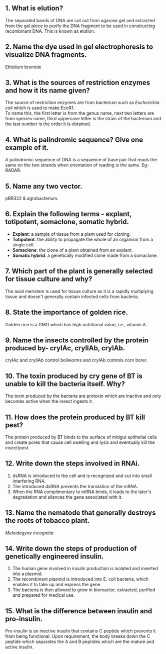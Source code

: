 ## 1. What is elution?
The separated bands of DNA are cut out from agarose gel and extracted from the gel piece to purify the DNA fragment to be used in constructing recombinant DNA. This is known as elution. 

## 2. Name the dye used in gel electrophoresis to visualize DNA fragments. 
Ethidium bromide 

## 3. What is the sources of restriction enzymes and how it its name given? 
The source of restriction enzymes are from bacterium such as *Escherichia coli* which is used to make EcoR1.  
To name this, the first letter is from the genus name, next two letters are from species name, third uppercase letter is the strain of the bacterium and the last number is the order it is obtained. 

## 4. What is palindromic sequence? Give one example of it. 
A palindromic sequence of DNA is a sequence of base pair that reads the same on the two strands when orientation of reading is the same. Eg- RADAR. 

## 5. Name any two vector. 
pBR322 & agrobacterium. 

## 6. Explain the following terms - explant, totipotent, somaclone, somatic hybrid. 
- **Explant**: a sample of tissue from a plant used for cloning. 
- **Totipotent**: the ability to propagate the whole of an organism from a single cell. 
- **Somaclone**: the clone of a plant obtained from an explant. 
- **Somatic hybrid**: a genetically modified clone made from a somaclone. 

## 7. Which part of the plant is generally selected for tissue culture and why? 
The axial meristem is used for tissue culture as it is a rapidly multiplying tissue and doesn't generally contain infected cells from bacteria. 

## 8. State the importance of golden rice. 
Golden rice is a GMO which has high nutritional value, i.e., vitamin A. 

## 9. Name the insects controlled by the protein produced by- cryIAc, cryIIAb, cryIAb.
cryIAc and cryIIAb control bollworms and cryIAb controls corn borer. 

## 10. The toxin produced by cry gene of BT is unable to kill the bacteria itself. Why? 
The toxin produced by the bacteria are protoxin which are inactive and only becomes active when the insect ingests it. 

## 11. How does the protein produced by BT kill pest?
The protein produced by BT binds to the surface of midgut epithelial cells and create pores that cause cell swelling and lysis and eventually kill the insect/pest. 

## 12. Write down the steps involved in RNAi.
1. dsRNA is introduced to the cell and is recognized and cut into small interfering RNA. 
2. The introduced dsRNA prevents the translation of the mRNA. 
3. When the RNA complimentary to mRNA binds, it leads to the later's degradation and silences the gene associated with it. 

## 13. Name the nematode that generally destroys the roots of tobacco plant. 
*Meloidegyne incognitia*

## 14. Write down the steps of production of genetically engineered insulin. 
1. The human gene involved in insulin production is isolated and inserted into a plasmid. 
2. The recombinant plasmid is introduced into E. coli bacteria, which enables it to take up and express the gene. 
3. The bacteria is then allowed to grow in bioreactor, extracted, purified and prepared for medical use. 

## 15. What is the difference between insulin and pro-insulin. 
Pro-insulin is an inactive insulin that contains C peptide which prevents it from being functional. Upon requirement, the body breaks down the C peptide which separates the A and B peptides which are the mature and active insulin. 